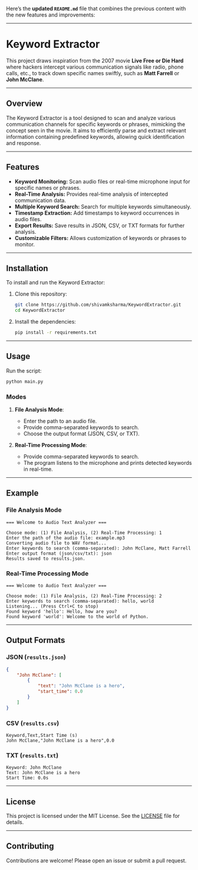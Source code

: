 Here’s the **updated `README.md`** file that combines the previous content with the new features and improvements:

---

# Keyword Extractor

This project draws inspiration from the 2007 movie **Live Free or Die Hard** where hackers intercept various communication signals like radio, phone calls, etc., to track down specific names swiftly, such as **Matt Farrell** or **John McClane**.

---

## Overview

The Keyword Extractor is a tool designed to scan and analyze various communication channels for specific keywords or phrases, mimicking the concept seen in the movie. It aims to efficiently parse and extract relevant information containing predefined keywords, allowing quick identification and response.

---

## Features

- **Keyword Monitoring:** Scan audio files or real-time microphone input for specific names or phrases.
- **Real-Time Analysis:** Provides real-time analysis of intercepted communication data.
- **Multiple Keyword Search:** Search for multiple keywords simultaneously.
- **Timestamp Extraction:** Add timestamps to keyword occurrences in audio files.
- **Export Results:** Save results in JSON, CSV, or TXT formats for further analysis.
- **Customizable Filters:** Allows customization of keywords or phrases to monitor.

---

## Installation

To install and run the Keyword Extractor:

1. Clone this repository:
   ```bash
   git clone https://github.com/shivamksharma/KeywordExtractor.git
   cd KeywordExtractor
   ```

2. Install the dependencies:
   ```bash
   pip install -r requirements.txt
   ```

---

## Usage

Run the script:
```bash
python main.py
```

### **Modes**
1. **File Analysis Mode**:
   - Enter the path to an audio file.
   - Provide comma-separated keywords to search.
   - Choose the output format (JSON, CSV, or TXT).

2. **Real-Time Processing Mode**:
   - Provide comma-separated keywords to search.
   - The program listens to the microphone and prints detected keywords in real-time.

---

## Example

### File Analysis Mode
```
=== Welcome to Audio Text Analyzer ===

Choose mode: (1) File Analysis, (2) Real-Time Processing: 1
Enter the path of the audio file: example.mp3
Converting audio file to WAV format...
Enter keywords to search (comma-separated): John McClane, Matt Farrell
Enter output format (json/csv/txt): json
Results saved to results.json.
```

### Real-Time Processing Mode
```
=== Welcome to Audio Text Analyzer ===

Choose mode: (1) File Analysis, (2) Real-Time Processing: 2
Enter keywords to search (comma-separated): hello, world
Listening... (Press Ctrl+C to stop)
Found keyword 'hello': Hello, how are you?
Found keyword 'world': Welcome to the world of Python.
```

---

## Output Formats

### JSON (`results.json`)
```json
{
    "John McClane": [
        {
            "text": "John McClane is a hero",
            "start_time": 0.0
        }
    ]
}
```

### CSV (`results.csv`)
```
Keyword,Text,Start Time (s)
John McClane,"John McClane is a hero",0.0
```

### TXT (`results.txt`)
```
Keyword: John McClane
Text: John McClane is a hero
Start Time: 0.0s
```

---

## License

This project is licensed under the MIT License. See the [LICENSE](LICENSE) file for details.

---

## Contributing

Contributions are welcome! Please open an issue or submit a pull request.

